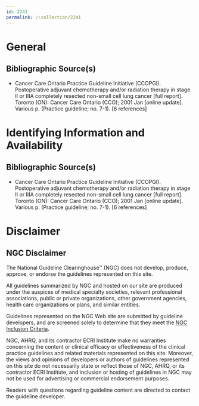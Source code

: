 ```yaml
---
id: 2241
permalink: /:collection/2241
---
```


# General

## Bibliographic Source(s)

- Cancer Care Ontario Practice Guideline Initiative (CCOPGI). Postoperative adjuvant chemotherapy and/or radiation therapy in stage II or IIIA completely resected non-small cell lung cancer [full report]. Toronto (ON): Cancer Care Ontario (CCO); 2001 Jan [online update]. Various p. (Practice guideline; no. 7-1). [6 references]

# Identifying Information and Availability

## Bibliographic Source(s)

- Cancer Care Ontario Practice Guideline Initiative (CCOPGI). Postoperative adjuvant chemotherapy and/or radiation therapy in stage II or IIIA completely resected non-small cell lung cancer [full report]. Toronto (ON): Cancer Care Ontario (CCO); 2001 Jan [online update]. Various p. (Practice guideline; no. 7-1). [6 references]

# Disclaimer

## NGC Disclaimer

The National Guideline Clearinghouse™ (NGC) does not develop, produce, approve, or endorse the guidelines represented on this site.

All guidelines summarized by NGC and hosted on our site are produced under the auspices of medical specialty societies, relevant professional associations, public or private organizations, other government agencies, health care organizations or plans, and similar entities.

Guidelines represented on the NGC Web site are submitted by guideline developers, and are screened solely to determine that they meet the [NGC Inclusion Criteria](/help-and-about/summaries/inclusion-criteria).

NGC, AHRQ, and its contractor ECRI Institute make no warranties concerning the content or clinical efficacy or effectiveness of the clinical practice guidelines and related materials represented on this site. Moreover, the views and opinions of developers or authors of guidelines represented on this site do not necessarily state or reflect those of NGC, AHRQ, or its contractor ECRI Institute, and inclusion or hosting of guidelines in NGC may not be used for advertising or commercial endorsement purposes.

Readers with questions regarding guideline content are directed to contact the guideline developer.

